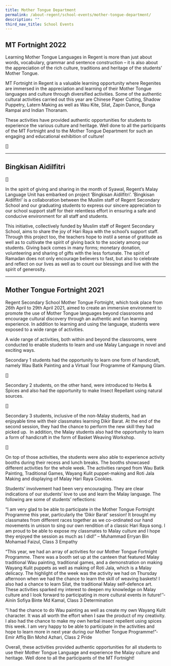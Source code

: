 ```yaml
---
title: Mother Tongue Department
permalink: /about-regent/school-events/mother-tongue-department/
description: ""
third_nav_title: School Events
---
```

## **MT Fortnight 2022**

Learning Mother Tongue Languages in Regent is more than just about words, vocabulary, grammar and sentence construction – it is also about the appreciation of the rich culture, traditions and heritage of the students’ Mother Tongue.

MT Fortnight in Regent is a valuable learning opportunity where Regenites are immersed in the appreciation and learning of their Mother Tongue languages and culture through diversified activities. Some of the authentic cultural activities carried out this year are Chinese Paper Cutting, Shadow Puppetry, Latern Making as well as Wau Kite, Silat, Zapin Dance, Bunga Rampai and Indian Thoranam.

These activities have provided authentic opportunities for students to experience the various culture and heritage. Well done to all the participants of the MT Fortnight and to the Mother Tongue Department for such an engaging and educational exhibition of culture!

[]

---

## **Bingkisan Aidilfitri**

[]

In the spirit of giving and sharing in the month of Syawal, Regent’s Malay Language Unit has embarked on project ‘Bingkisan Aidilfitri’. ‘Bingkisan Aidilfitri’ is a collaboration between the Muslim staff of Regent Secondary School and our graduating students to express our sincere appreciation to our school support staff for their relentless effort in ensuring a safe and conducive environment for all staff and students.

This initiative, collectively funded by Muslim staff of Regent Secondary School, aims to share the joy of Hari Raya with the school’s support staff. Through this project too, the teachers hope to instil a sense of gratitude as well as to cultivate the spirit of giving back to the society among our students. Giving back comes in many forms; monetary donation, volunteering and sharing of gifts with the less fortunate. The spirit of Ramadan does not only encourage believers to fast, but also to celebrate and reflect on our lives as well as to count our blessings and live with the spirit of generosity.

---

## **Mother Tongue Fortnight 2021**

Regent Secondary School Mother Tongue Fortnight, which took place from 26th April to 29th April 2021, aimed to create an immersive environment to promote the use of Mother Tongue languages beyond classrooms and encourage cultural discovery through an authentic and fun learning experience. In addition to learning and using the language, students were exposed to a wide range of activities.

A wide range of activities, both within and beyond the classrooms, were conducted to enable students to learn and use Malay Language in novel and exciting ways.

Secondary 1 students had the opportunity to learn one form of handicraft, namely Wau Batik Painting and a Virtual Tour Programme of Kampung Glam.

[]

Secondary 2 students, on the other hand, were introduced to Herbs & Spices and also had the opportunity to make Insect Repellant using natural sources.

[]

Secondary 3 students, inclusive of the non-Malay students, had an enjoyable time with their classmates learning Dikir Barat. At the end of the second session, they had the chance to perform the new skill they had picked up.  In addition, the Malay students also had the opportunity to learn a form of handicraft in the form of Basket Weaving Workshop.

[]

On top of those activities, the students were also able to experience activity booths during their recess and lunch breaks. The booths showcased different activities for the whole week. The activities ranged from Wau Batik Painting, Traditional Games, Wayang Kulit puppet-making and Roti Jala Making and displaying of Malay Hari Raya Cookies.

Students’ involvement had been very encouraging. They are clear indications of our students’ love to use and learn the Malay language. The following are some of students’ reflections:

“I am very glad to be able to participate in the Mother Tongue Fortnight Programme this year, particularly the ‘Dikir Barat’ session! It brought my classmates from different races together as we co-ordinated our hand movements in unison to sing our own rendition of a classic Hari Raya song. I am proud to be able to expose my classmates to Malay culture and I hope they enjoyed the session as much as I did!” – Muhammad Erryan Bin Mohamad Faizul, Class 3 Empathy

“This year, we had an array of activities for our Mother Tongue Fortnight Programme. There was a booth set up at the canteen that featured Malay traditional Wau painting, traditional games, and a demonstration on making Wayang Kulit puppets as well as making of Roti Jala, which is a Malay delicacy. The highlight of the week was the activity we had on Thursday afternoon when we had the chance to learn the skill of weaving baskets! I also had a chance to learn Silat, the traditional Malay self-defence art. These activities sparked my interest to deepen my knowledge on Malay culture and I look forward to participating in more cultural events in future!’’- Ainin Sofiya Binte Md Kamal, Class 3 Determination

“I had the chance to do Wau painting as well as create my own Wayang Kulit character. It was all worth the effort when I saw the product of my creativity. I also had the chance to make my own herbal insect repellent using spices this week. I am very happy to be able to participate in the activities and hope to learn more in next year during our Mother Tongue Programme!”- Emir Affiq Bin Mohd Azhari, Class 2 Pride

Overall, these activities provided authentic opportunities for all students to use their Mother Tongue Language and experience the Malay culture and heritage. Well done to all the participants of the MT Fortnight!